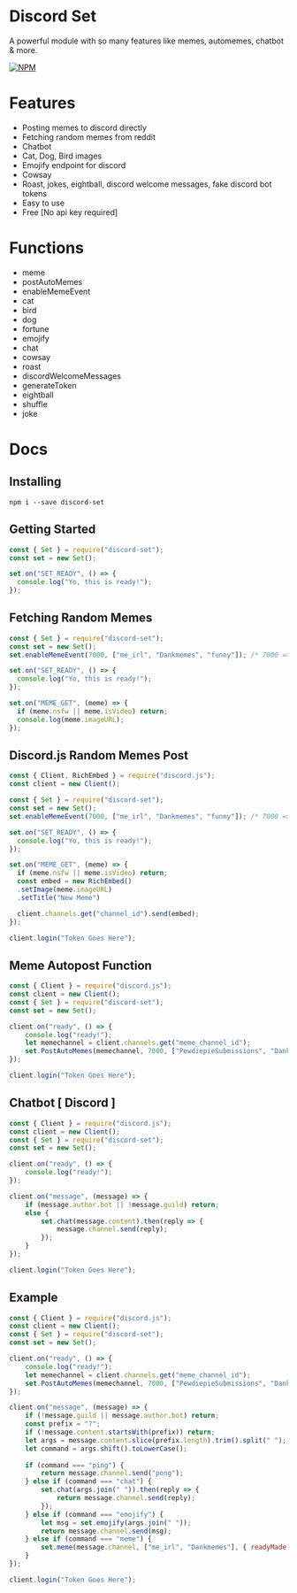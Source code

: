 # Discord Set
A powerful module with so many features like memes, automemes, chatbot & more.

[![NPM](https://nodei.co/npm/discord-set.png)](https://nodei.co/npm/discord-set/)

# Features
- Posting memes to discord directly
- Fetching random memes from reddit
- Chatbot
- Cat, Dog, Bird images
- Emojify endpoint for discord
- Cowsay
- Roast, jokes, eightball, discord welcome messages, fake discord bot tokens
- Easy to use
- Free [No api key required]

# Functions
- meme
- postAutoMemes
- enableMemeEvent
- cat
- bird
- dog
- fortune
- emojify
- chat
- cowsay
- roast
- discordWelcomeMessages
- generateToken
- eightball
- shuffle
- joke
 
# Docs
## Installing
```
npm i --save discord-set
```

## Getting Started
```js
const { Set } = require("discord-set");
const set = new Set();

set.on("SET_READY", () => {
  console.log("Yo, this is ready!");
});
```

## Fetching Random Memes
```js
const { Set } = require("discord-set");
const set = new Set();
set.enableMemeEvent(7000, ["me_irl", "Dankmemes", "funny"]); /* 7000 => interval | ["me_irl", "Dankmemes", "funny"] => Redditors || Enables MEME_GET event */

set.on("SET_READY", () => {
  console.log("Yo, this is ready!");
});

set.on("MEME_GET", (meme) => {
  if (meme.nsfw || meme.isVideo) return;
  console.log(meme.imageURL);
});
```

## Discord.js Random Memes Post
```js
const { Client, RichEmbed } = require("discord.js");
const client = new Client();

const { Set } = require("discord-set");
const set = new Set();
set.enableMemeEvent(7000, ["me_irl", "Dankmemes", "funny"]); /* 7000 => interval | ["me_irl", "Dankmemes", "funny"] => Redditors || Enables MEME_GET event */

set.on("SET_READY", () => {
  console.log("Yo, this is ready!");
});

set.on("MEME_GET", (meme) => {
  if (meme.nsfw || meme.isVideo) return;
  const embed = new RichEmbed()
  .setImage(meme.imageURL)
  .setTitle("New Meme")

  client.channels.get("channel_id").send(embed);
});

client.login("Token Goes Here");
```

## Meme Autopost Function
```js
const { Client } = require("discord.js");
const client = new Client();
const { Set } = require("discord-set");
const set = new Set();

client.on("ready", () => {
    console.log("ready!");
    let memechannel = client.channels.get("meme_channel_id");
    set.PostAutoMemes(memechannel, 7000, ["PewdiepieSubmissions", "Dankmemes", "me_irl"], { includeNSFW: false }); // posts random memes to a channel in every 7 seconds
});

client.login("Token Goes Here");
```

## Chatbot [ Discord ]
```js
const { Client } = require("discord.js");
const client = new Client();
const { Set } = require("discord-set");
const set = new Set();

client.on("ready", () => {
    console.log("ready!");
});

client.on("message", (message) => {
    if (message.author.bot || !message.guild) return;
    else {
        set.chat(message.content).then(reply => {
            message.channel.send(reply);
        });
    }
});

client.login("Token Goes Here");
```

## Example
```js
const { Client } = require("discord.js");
const client = new Client();
const { Set } = require("discord-set");
const set = new Set();

client.on("ready", () => {
    console.log("ready!");
    let memechannel = client.channels.get("meme_channel_id");
    set.PostAutoMemes(memechannel, 7000, ["PewdiepieSubmissions", "Dankmemes", "me_irl"], { includeNSFW: false });
});

client.on("message", (message) => {
    if (!message.guild || message.author.bot) return;
    const prefix = "?";
    if (!message.content.startsWith(prefix)) return;
    let args = message.content.slice(prefix.length).trim().split(" ");
    let command = args.shift().toLowerCase();
    
    if (command === "ping") {
        return message.channel.send("pong");
    } else if (command === "chat") {
        set.chat(args.join(" ")).then(reply => {
            return message.channel.send(reply);
        });
    } else if (command === "emojify") {
        let msg = set.emojify(args.join(" "));
        return message.channel.send(msg);
    } else if (command === "meme") {
        set.meme(message.channel, ["me_irl", "Dankmemes"], { readyMade: true });
    }
});

client.login("Token Goes Here");
```
